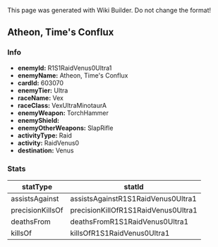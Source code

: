 <span class="wiki-builder">This page was generated with Wiki Builder. Do not change the format!</span>

## Atheon, Time's Conflux
### Info
* **enemyId:** R1S1RaidVenus0Ultra1
* **enemyName:** Atheon, Time's Conflux
* **cardId:** 603070
* **enemyTier:** Ultra
* **raceName:** Vex
* **raceClass:** VexUltraMinotaurA
* **enemyWeapon:** TorchHammer
* **enemyShield:** 
* **enemyOtherWeapons:** SlapRifle
* **activityType:** Raid
* **activity:** RaidVenus0
* **destination:** Venus

### Stats
statType | statId
-------- | ------
assistsAgainst | assistsAgainstR1S1RaidVenus0Ultra1
precisionKillsOf | precisionKillOfR1S1RaidVenus0Ultra1
deathsFrom | deathsFromR1S1RaidVenus0Ultra1
killsOf | killsOfR1S1RaidVenus0Ultra1

